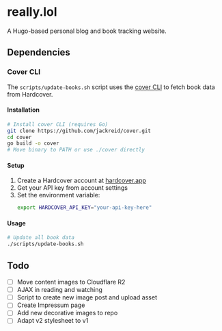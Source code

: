 # really.lol

A Hugo-based personal blog and book tracking website.

## Dependencies

### Cover CLI
The `scripts/update-books.sh` script uses the [cover CLI](https://github.com/jackreid/cover) to fetch book data from Hardcover. 

#### Installation
```bash
# Install cover CLI (requires Go)
git clone https://github.com/jackreid/cover.git
cd cover
go build -o cover
# Move binary to PATH or use ./cover directly
```

#### Setup
1. Create a Hardcover account at [hardcover.app](https://hardcover.app)
2. Get your API key from account settings
3. Set the environment variable:
   ```bash
   export HARDCOVER_API_KEY="your-api-key-here"
   ```

#### Usage
```bash
# Update all book data
./scripts/update-books.sh
```

## Todo
- [ ] Move content images to Cloudflare R2
- [ ] AJAX in reading and watching
- [ ] Script to create new image post and upload asset
- [ ] Create Impressum page
- [ ] Add new decorative images to repo
- [ ] Adapt v2 stylesheet to v1
